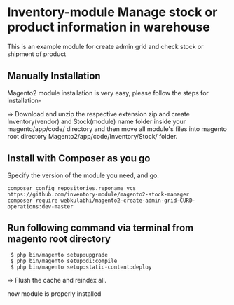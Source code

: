 
# Inventory-module  Manage stock or product information in warehouse

This is an example module for create admin grid and check stock or shipment of product
## Manually Installation

Magento2 module installation is very easy, please follow the steps for installation-

=> Download and unzip the respective extension zip and create Inventory(vendor) and Stock(module) name folder inside your magento/app/code/ directory and then move all module's files into magento root directory Magento2/app/code/Inventory/Stock/ folder.

## Install with Composer as you go
Specify the version of the module you need, and go.
    
    composer config repositories.reponame vcs https://github.com/inventory-module/magento2-stock-manager
    composer require webkulabhi/magento2-create-admin-grid-CURD-operations:dev-master
    

## Run following command via terminal from magento root directory 
  
     $ php bin/magento setup:upgrade
     $ php bin/magento setup:di:compile
     $ php bin/magento setup:static-content:deploy

=> Flush the cache and reindex all.

now module is properly installed

